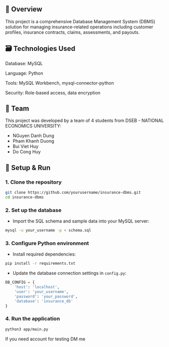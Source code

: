 ## 📌 Overview
This project is a comprehensive Database Management System (DBMS) solution for managing insurance-related operations including customer profiles, insurance contracts, claims, assessments, and payouts.

## 🗃️ Technologies Used
Database: MySQL

Language: Python

Tools: MySQL Workbench, mysql-connector-python

Security: Role-based access, data encryption

## 👥 Team
This project was developed by a team of 4 students from DSEB - NATIONAL ECONOMICS UNIVERSITY:
* NGuyen Danh Dung
* Pham Khanh Duong
* Bui Viet Huy
* Do Cong Huy

## 🚀 Setup & Run

### 1. Clone the repository

```bash
git clone https://github.com/yourusername/insurance-dbms.git
cd insurance-dbms
```

### 2. Set up the database

* Import the SQL schema and sample data into your MySQL server:

```bash
mysql -u your_username -p < schema.sql
```

### 3. Configure Python environment

* Install required dependencies:

```bash
pip install -r requirements.txt
```

* Update the database connection settings in `config.py`:

```python
DB_CONFIG = {
    'host': 'localhost',
    'user': 'your_username',
    'password': 'your_password',
    'database': 'insurance_db'
}
```

### 4. Run the application

```bash
python3 app/main.py
```

If you need account for testing DM me 
